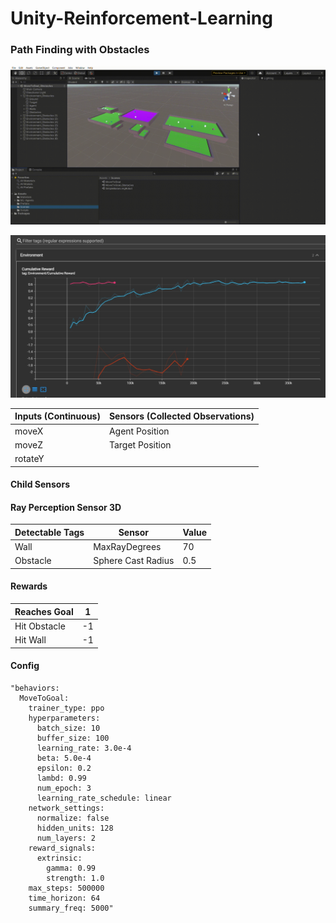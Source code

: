 # Unity-Reinforcement-Learning

### Path Finding with Obstacles

![](images\MoveToGoal_Obstacles.gif)

![](images\rewards.jpg)

| Inputs  (Continuous) | Sensors (Collected Observations) |
| -------------------- | -------------------------------- |
| moveX                | Agent Position                   |
| moveZ                | Target Position                  |
| rotateY              |                                  |

#### Child Sensors

#### Ray  Perception Sensor 3D

| Detectable  Tags | Sensor             | Value |
| ---------------- | ------------------ | ----- |
| Wall             | MaxRayDegrees      | 70    |
| Obstacle         | Sphere Cast Radius | 0.5   |

#### Rewards

| Reaches Goal | 1    |
| ------------ | ---- |
| Hit Obstacle | -1   |
| Hit Wall     | -1   |

#### Config

```
"behaviors:
  MoveToGoal:
    trainer_type: ppo
    hyperparameters:
      batch_size: 10
      buffer_size: 100
      learning_rate: 3.0e-4
      beta: 5.0e-4
      epsilon: 0.2
      lambd: 0.99
      num_epoch: 3
      learning_rate_schedule: linear
    network_settings:
      normalize: false
      hidden_units: 128
      num_layers: 2
    reward_signals:
      extrinsic:
        gamma: 0.99
        strength: 1.0
    max_steps: 500000
    time_horizon: 64
    summary_freq: 5000"
```

